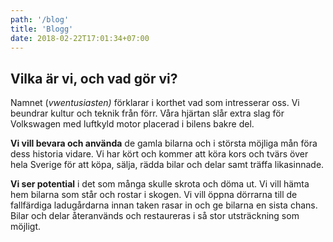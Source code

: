 ```yaml
---
path: '/blog'
title: 'Blogg'
date: 2018-02-22T17:01:34+07:00
---
```


## Vilka är vi, och vad gör vi?

Namnet (_vwentusiasten)_ förklarar i korthet vad som intresserar oss. Vi beundrar kultur och teknik från förr. Våra hjärtan slår extra slag för Volkswagen med luftkyld motor placerad i bilens bakre del.

**Vi vill bevara och använda** de gamla bilarna och i största möjliga mån föra dess historia vidare. Vi har kört och kommer att köra kors och tvärs över hela Sverige för att köpa, sälja, rädda bilar och delar samt träffa likasinnade.

**Vi ser potential** i det som många skulle skrota och döma ut. Vi vill hämta hem bilarna som står och rostar i skogen. Vi vill öppna dörrarna till de fallfärdiga ladugårdarna innan taken rasar in och ge bilarna en sista chans. Bilar och delar återanvänds och restaureras i så stor utsträckning som möjligt.